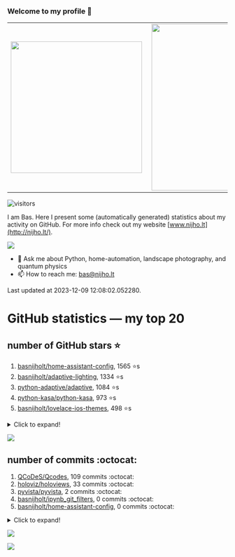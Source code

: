 ### Welcome to my profile 👋

<center>
  <table>
    <tr>
        <td><img width="300px" align="left" src="https://github-readme-stats.vercel.app/api/top-langs/?username=basnijholt&hide=TeX,Jupyter%20Notebook&layout=compact&theme=radical" /></td>
        <td><img align='right' src="https://github-readme-stats.vercel.app/api?username=basnijholt&show_icons=true&theme=radical" width="380"></td>
    </tr>
  </table>
</center>

![visitors](https://visitor-badge.glitch.me/badge?page_id=basnijholt.visitor-badge)

I am Bas. Here I present some (automatically generated) statistics about my activity on GitHub. For more info check out my website [www.nijho.lt](http://nijho.lt/).

![](https://www.nijho.lt/authors/admin/avatar_hu9e60e4b9bc120dfb6a666009f2878da6_182107_250x250_fill_q90_lanczos_center.jpg)

- 💬 Ask me about Python, home-automation, landscape photography, and quantum physics
- 📫 How to reach me: bas@nijho.lt

Last updated at 2023-12-09 12:08:02.052280.

# GitHub statistics — my top 20

## number of GitHub stars ⭐️

1. [basnijholt/home-assistant-config](https://github.com/basnijholt/home-assistant-config/), 1565 ⭐️s
2. [basnijholt/adaptive-lighting](https://github.com/basnijholt/adaptive-lighting/), 1334 ⭐️s
3. [python-adaptive/adaptive](https://github.com/python-adaptive/adaptive/), 1084 ⭐️s
4. [python-kasa/python-kasa](https://github.com/python-kasa/python-kasa/), 973 ⭐️s
5. [basnijholt/lovelace-ios-themes](https://github.com/basnijholt/lovelace-ios-themes/), 498 ⭐️s
<details><summary>Click to expand!</summary>

6. [basnijholt/lovelace-ios-dark-mode-theme](https://github.com/basnijholt/lovelace-ios-dark-mode-theme/), 427 ⭐️s
7. [basnijholt/miflora](https://github.com/basnijholt/miflora/), 359 ⭐️s
8. [basnijholt/rsync-time-machine.py](https://github.com/basnijholt/rsync-time-machine.py/), 348 ⭐️s
9. [topocm/topocm_content](https://github.com/topocm/topocm_content/), 257 ⭐️s
10. [basnijholt/home-assistant-streamdeck-yaml](https://github.com/basnijholt/home-assistant-streamdeck-yaml/), 149 ⭐️s
11. [basnijholt/home-assistant-macbook-touch-bar](https://github.com/basnijholt/home-assistant-macbook-touch-bar/), 94 ⭐️s
12. [kwant-project/kwant](https://github.com/kwant-project/kwant/), 78 ⭐️s
13. [basnijholt/markdown-code-runner](https://github.com/basnijholt/markdown-code-runner/), 77 ⭐️s
14. [basnijholt/home-assistant-streamdeck-yaml-addon](https://github.com/basnijholt/home-assistant-streamdeck-yaml-addon/), 53 ⭐️s
15. [basnijholt/aiokef](https://github.com/basnijholt/aiokef/), 34 ⭐️s
16. [basnijholt/thesis-cover](https://github.com/basnijholt/thesis-cover/), 27 ⭐️s
17. [basnijholt/adaptive-scheduler](https://github.com/basnijholt/adaptive-scheduler/), 22 ⭐️s
18. [basnijholt/instacron](https://github.com/basnijholt/instacron/), 20 ⭐️s
19. [kwant-project/kwant-tutorial-2016](https://github.com/kwant-project/kwant-tutorial-2016/), 17 ⭐️s
20. [basnijholt/addon-otmonitor](https://github.com/basnijholt/addon-otmonitor/), 15 ⭐️s

</details>

![](https://github.com/basnijholt/basnijholt/raw/main/stars_over_time.png)

## number of commits :octocat:

1. [QCoDeS/Qcodes](https://github.com/QCoDeS/Qcodes/), 109 commits :octocat:
2. [holoviz/holoviews](https://github.com/holoviz/holoviews/), 33 commits :octocat:
3. [pyvista/pyvista](https://github.com/pyvista/pyvista/), 2 commits :octocat:
4. [basnijholt/ipynb_git_filters](https://github.com/basnijholt/ipynb_git_filters/), 0 commits :octocat:
5. [basnijholt/home-assistant-config](https://github.com/basnijholt/home-assistant-config/), 0 commits :octocat:
<details><summary>Click to expand!</summary>

6. [basnijholt/adaptive-talk](https://github.com/basnijholt/adaptive-talk/), 0 commits :octocat:
7. [conda-forge/scikit-optimize-feedstock](https://github.com/conda-forge/scikit-optimize-feedstock/), 0 commits :octocat:
8. [conda-forge/scotch-feedstock](https://github.com/conda-forge/scotch-feedstock/), 0 commits :octocat:
9. [conda-forge/nbstripout-feedstock](https://github.com/conda-forge/nbstripout-feedstock/), 0 commits :octocat:
10. [CamDavidsonPilon/Probabilistic-Programming-and-Bayesian-Methods-for-Hackers](https://github.com/CamDavidsonPilon/Probabilistic-Programming-and-Bayesian-Methods-for-Hackers/), 0 commits :octocat:
11. [whiskerz007/proxmox_hassos_install](https://github.com/whiskerz007/proxmox_hassos_install/), 0 commits :octocat:
12. [adshao/go-binance](https://github.com/adshao/go-binance/), 0 commits :octocat:
13. [CSSEGISandData/COVID-19](https://github.com/CSSEGISandData/COVID-19/), 0 commits :octocat:
14. [TribuneX/home_assistant](https://github.com/TribuneX/home_assistant/), 0 commits :octocat:
15. [conda-forge/jupyter_cms-feedstock](https://github.com/conda-forge/jupyter_cms-feedstock/), 0 commits :octocat:
16. [basnijholt/Casimir-programming](https://github.com/basnijholt/Casimir-programming/), 0 commits :octocat:
17. [dask/dask-jobqueue](https://github.com/dask/dask-jobqueue/), 0 commits :octocat:
18. [agkozak/zsh-z](https://github.com/agkozak/zsh-z/), 0 commits :octocat:
19. [basnijholt/conda-recipes](https://github.com/basnijholt/conda-recipes/), 0 commits :octocat:
20. [basnijholt/azure-agent-jupyter-minimal-notebook](https://github.com/basnijholt/azure-agent-jupyter-minimal-notebook/), 0 commits :octocat:

</details>

![](https://github.com/basnijholt/basnijholt/raw/main/commits_per_hour.png)

![](https://github.com/basnijholt/basnijholt/raw/main/commits_per_weekday.png)

